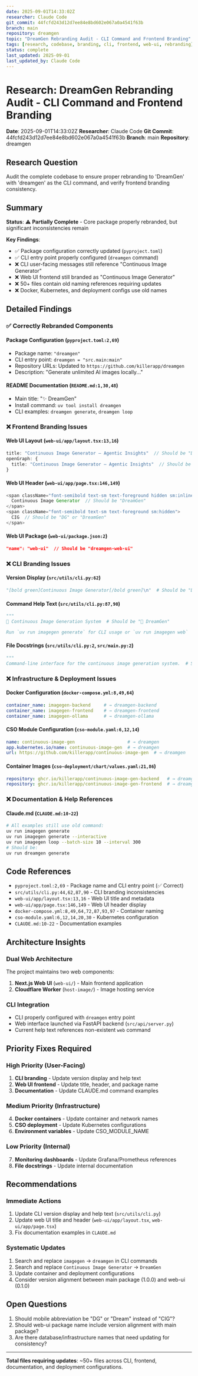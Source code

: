 ```yaml
---
date: 2025-09-01T14:33:02Z
researcher: Claude Code
git_commit: 44fcfd243d12d7ee84e8bd602e067a0a4541f63b
branch: main
repository: dreamgen
topic: "DreamGen Rebranding Audit - CLI Command and Frontend Branding"
tags: [research, codebase, branding, cli, frontend, web-ui, rebranding]
status: complete
last_updated: 2025-09-01
last_updated_by: Claude Code
---
```


# Research: DreamGen Rebranding Audit - CLI Command and Frontend Branding

**Date**: 2025-09-01T14:33:02Z
**Researcher**: Claude Code
**Git Commit**: 44fcfd243d12d7ee84e8bd602e067a0a4541f63b
**Branch**: main
**Repository**: dreamgen

## Research Question
Audit the complete codebase to ensure proper rebranding to 'DreamGen' with 'dreamgen' as the CLI command, and verify frontend branding consistency.

## Summary
**Status**: ⚠️ **Partially Complete** - Core package properly rebranded, but significant inconsistencies remain

**Key Findings**:
- ✅ Package configuration correctly updated (`pyproject.toml`)
- ✅ CLI entry point properly configured (`dreamgen` command)
- ❌ CLI user-facing messages still reference "Continuous Image Generator"
- ❌ Web UI frontend still branded as "Continuous Image Generator"
- ❌ 50+ files contain old naming references requiring updates
- ❌ Docker, Kubernetes, and deployment configs use old names

## Detailed Findings

### ✅ Correctly Rebranded Components

#### Package Configuration (`pyproject.toml:2,69`)
- Package name: `"dreamgen"`
- CLI entry point: `dreamgen = "src.main:main"`
- Repository URLs: Updated to `https://github.com/killerapp/dreamgen`
- Description: "Generate unlimited AI images locally..."

#### README Documentation (`README.md:1,30,48`)
- Main title: "✨ DreamGen"
- Install command: `uv tool install dreamgen`
- CLI examples: `dreamgen generate`, `dreamgen loop`

### ❌ Frontend Branding Issues

#### Web UI Layout (`web-ui/app/layout.tsx:13,16`)
```typescript
title: "Continuous Image Generator — Agentic Insights"  // Should be "DreamGen"
openGraph: {
  title: "Continuous Image Generator — Agentic Insights"  // Should be "DreamGen"
}
```

#### Web UI Header (`web-ui/app/page.tsx:146,149`)
```typescript
<span className="font-semibold text-sm text-foreground hidden sm:inline">
  Continuous Image Generator  // Should be "DreamGen"
</span>
<span className="font-semibold text-sm text-foreground sm:hidden">
  CIG  // Should be "DG" or "DreamGen"
</span>
```

#### Web UI Package (`web-ui/package.json:2`)
```json
"name": "web-ui"  // Should be "dreamgen-web-ui"
```

### ❌ CLI Branding Issues

#### Version Display (`src/utils/cli.py:62`)
```python
"[bold green]Continuous Image Generator[/bold green]\n"  # Should be "DreamGen"
```

#### Command Help Text (`src/utils/cli.py:87,90`)
```python
"""
🎨 Continuous Image Generation System  # Should be "🎨 DreamGen"

Run `uv run imagegen generate` for CLI usage or `uv run imagegen web`  # Should be "dreamgen"
```

#### File Docstrings (`src/utils/cli.py:2`, `src/main.py:2`)
```python
"""
Command-line interface for the continuous image generation system.  # Should be "DreamGen system"
```

### ❌ Infrastructure & Deployment Issues

#### Docker Configuration (`docker-compose.yml:8,49,64`)
```yaml
container_name: imagegen-backend     # → dreamgen-backend
container_name: imagegen-frontend    # → dreamgen-frontend
container_name: imagegen-ollama      # → dreamgen-ollama
```

#### CSO Module Configuration (`cso-module.yaml:6,12,14`)
```yaml
name: continuous-image-gen                    # → dreamgen
app.kubernetes.io/name: continuous-image-gen  # → dreamgen
url: https://github.com/killerapp/continuous-image-gen  # → dreamgen
```

#### Container Images (`cso-deployment/chart/values.yaml:21,86`)
```yaml
repository: ghcr.io/killerapp/continuous-image-gen-backend   # → dreamgen-backend
repository: ghcr.io/killerapp/continuous-image-gen-frontend  # → dreamgen-frontend
```

### ❌ Documentation & Help References

#### Claude.md (`CLAUDE.md:10-22`)
```bash
# All examples still use old command:
uv run imagegen generate
uv run imagegen generate --interactive
uv run imagegen loop --batch-size 10 --interval 300
# Should be:
uv run dreamgen generate
```

## Code References
- `pyproject.toml:2,69` - Package name and CLI entry point (✅ Correct)
- `src/utils/cli.py:44,62,87,90` - CLI branding inconsistencies
- `web-ui/app/layout.tsx:13,16` - Web UI title and metadata
- `web-ui/app/page.tsx:146,149` - Web UI header display
- `docker-compose.yml:8,49,64,72,87,93,97` - Container naming
- `cso-module.yaml:6,12,14,20,30` - Kubernetes configuration
- `CLAUDE.md:10-22` - Documentation examples

## Architecture Insights

### Dual Web Architecture
The project maintains two web components:
1. **Next.js Web UI** (`web-ui/`) - Main frontend application
2. **Cloudflare Worker** (`host-image/`) - Image hosting service

### CLI Integration
- CLI properly configured with `dreamgen` entry point
- Web interface launched via FastAPI backend (`src/api/server.py`)
- Current help text references non-existent `web` command

## Priority Fixes Required

### High Priority (User-Facing)
1. **CLI branding** - Update version display and help text
2. **Web UI frontend** - Update title, header, and package name
3. **Documentation** - Update CLAUDE.md command examples

### Medium Priority (Infrastructure)
4. **Docker containers** - Update container and network names
5. **CSO deployment** - Update Kubernetes configurations
6. **Environment variables** - Update CSO_MODULE_NAME

### Low Priority (Internal)
7. **Monitoring dashboards** - Update Grafana/Prometheus references
8. **File docstrings** - Update internal documentation

## Recommendations

### Immediate Actions
1. Update CLI version display and help text (`src/utils/cli.py`)
2. Update web UI title and header (`web-ui/app/layout.tsx`, `web-ui/app/page.tsx`)
3. Fix documentation examples in `CLAUDE.md`

### Systematic Updates
1. Search and replace `imagegen` → `dreamgen` in CLI commands
2. Search and replace `Continuous Image Generator` → `DreamGen`
3. Update container and deployment configurations
4. Consider version alignment between main package (1.0.0) and web-ui (0.1.0)

## Open Questions
1. Should mobile abbreviation be "DG" or "Dream" instead of "CIG"?
2. Should web-ui package name include version alignment with main package?
3. Are there database/infrastructure names that need updating for consistency?

---

**Total files requiring updates**: ~50+ files across CLI, frontend, documentation, and deployment configurations.
